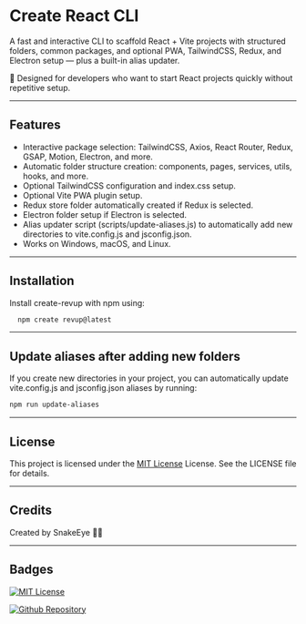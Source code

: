 # Create React CLI

A fast and interactive CLI to scaffold React + Vite projects with structured folders, common packages, and optional PWA, TailwindCSS, Redux, and Electron setup — plus a built-in alias updater.

🚀 Designed for developers who want to start React projects quickly without repetitive setup.

---

## Features

- Interactive package selection: TailwindCSS, Axios, React Router, Redux, GSAP, Motion, Electron, and more.
- Automatic folder structure creation: components, pages, services, utils, hooks, and more.
- Optional TailwindCSS configuration and index.css setup.
- Optional Vite PWA plugin setup.
- Redux store folder automatically created if Redux is selected.
- Electron folder setup if Electron is selected.
- Alias updater script (scripts/update-aliases.js) to automatically add new directories to vite.config.js and jsconfig.json.
- Works on Windows, macOS, and Linux.

---

## Installation

Install create-revup with npm using:

```bash
  npm create revup@latest
```

---

## Update aliases after adding new folders

If you create new directories in your project, you can automatically update vite.config.js and jsconfig.json aliases by running:

```bash
npm run update-aliases
```

---

## License

This project is licensed under the [MIT License](./LICENSE) License. See the LICENSE file for details.

---

## Credits

Created by SnakeEye 👨‍💻

---

## Badges

[![MIT License](https://img.shields.io/badge/License-MIT-green.svg)](https://github.com/SnakeEyee/Revup/blob/main/LICENSE)

[![Github Repository](https://img.shields.io/badge/Repo-Revup-yellow)](https://github.com/SnakeEyee/Revup)
